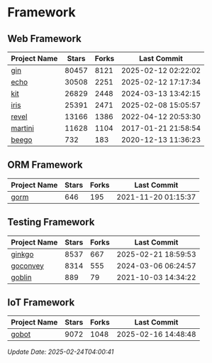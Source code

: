 # Framework

## Web Framework
| Project Name | Stars | Forks | Last Commit |
| ------------ | ----- | ----- | ----------- |
| [gin](https://github.com/gin-gonic/gin) | 80457 | 8121 | 2025-02-12 02:22:02 |
| [echo](https://github.com/labstack/echo) | 30508 | 2251 | 2025-02-12 17:17:34 |
| [kit](https://github.com/go-kit/kit) | 26829 | 2448 | 2024-03-13 13:42:15 |
| [iris](https://github.com/kataras/iris) | 25391 | 2471 | 2025-02-08 15:05:57 |
| [revel](https://github.com/revel/revel) | 13166 | 1386 | 2022-04-12 20:53:30 |
| [martini](https://github.com/go-martini/martini) | 11628 | 1104 | 2017-01-21 21:58:54 |
| [beego](https://github.com/astaxie/beego) | 732 | 183 | 2020-12-13 11:36:23 |

## ORM Framework
| Project Name | Stars | Forks | Last Commit |
| ------------ | ----- | ----- | ----------- |
| [gorm](https://github.com/jinzhu/gorm) | 646 | 195 | 2021-11-20 01:15:37 |

## Testing Framework
| Project Name | Stars | Forks | Last Commit |
| ------------ | ----- | ----- | ----------- |
| [ginkgo](https://github.com/onsi/ginkgo) | 8537 | 667 | 2025-02-21 18:59:53 |
| [goconvey](https://github.com/smartystreets/goconvey) | 8314 | 555 | 2024-03-06 06:24:57 |
| [goblin](https://github.com/franela/goblin) | 889 | 79 | 2021-10-03 14:34:22 |

## IoT Framework
| Project Name | Stars | Forks | Last Commit |
| ------------ | ----- | ----- | ----------- |
| [gobot](https://github.com/hybridgroup/gobot) | 9072 | 1048 | 2025-02-16 14:48:48 |

*Update Date: 2025-02-24T04:00:41*